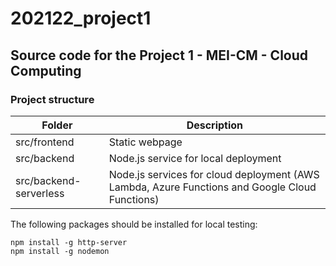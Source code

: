# 202122_project1

## Source code for the Project 1 - MEI-CM - Cloud Computing

### Project structure

| Folder | Description |
| ------- | ------- |
| src/frontend | Static webpage |
| src/backend | Node.js service for local deployment |
| src/backend-serverless | Node.js services for cloud deployment (AWS Lambda, Azure Functions and Google Cloud Functions) |

The following packages should be installed for local testing:
```
npm install -g http-server
npm install -g nodemon
